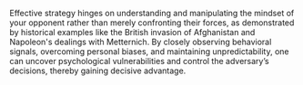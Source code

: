 Effective strategy hinges on understanding and manipulating the mindset of your opponent rather than merely confronting their forces, as demonstrated by historical examples like the British invasion of Afghanistan and Napoleon's dealings with Metternich. By closely observing behavioral signals, overcoming personal biases, and maintaining unpredictability, one can uncover psychological vulnerabilities and control the adversary’s decisions, thereby gaining decisive advantage.

